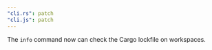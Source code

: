```yaml
---
"cli.rs": patch
"cli.js": patch
---
```


The `info` command now can check the Cargo lockfile on workspaces.
